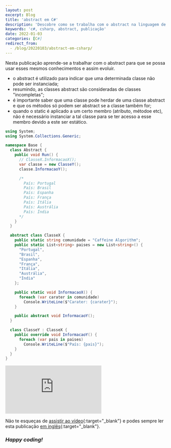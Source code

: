 ```yaml
---
layout: post
excerpt: Blog
title: 'abstract em C#'
description: 'Descobre como se trabalha com o abstract na linguagem de programação C#. Obtém respostas às tuas dúvidas com a teoria e os exemplos apresentados.'
keywords: 'c#, csharp, abstract, publicação'
date: 2022-01-03
categories: [C#]
redirect_from:
  - /blog/20220103/abstract-em-csharp/
---
```


Nesta publicação aprende-se a trabalhar com o abstract para que se possa usar esses mesmos conhecimentos e assim evoluir.

- o abstract é utilizado para indicar que uma determinada classe não pode ser instanciada;
- resumindo, as classes abstract são consideradas de classes "incompletas";
- é importante saber que uma classe pode herdar de uma classe abstract e que os métodos só podem ser abstract se a classe também for;
- quando o static é aplicado a um certo membro (atributo, métodoe etc), não é necessário instanciar a tal classe para se ter acesso a esse membro devido a este ser estático.

```csharp
using System;
using System.Collections.Generic;

namespace Base {
  class Abstract {
    public void Run() {
      // ClasseX.InformacaoX();
      var classe = new ClasseY();
      classe.InformacaoY();

      /*
        País: Portugal
        País: Brasil
        País: Espanha
        País: França
        País: Itália
        País: Austrália
        País: Índia
      */
    }
  }

  abstract class ClasseX {
    public static string comunidade = "Caffeine Algorithm";
    public static List<string> paises = new List<string>() {
      "Portugal",
      "Brasil",
      "Espanha",
      "França",
      "Itália",
      "Austrália",
      "Índia"
    };

    public static void InformacaoX() {
      foreach (var carater in comunidade)
        Console.WriteLine($"Carater: {carater}");
    }

    public abstract void InformacaoY();
  }

  class ClasseY : ClasseX {
    public override void InformacaoY() {
      foreach (var pais in paises)
        Console.WriteLine($"País: {pais}");
    }
  }
}
```

<div class="video-container">
  <iframe src="https://www.youtube.com/embed/kic0anFXVUs" frameborder="0" allowfullscreen></iframe>
</div>

Não te esqueças de [assistir ao vídeo](https://youtu.be/kic0anFXVUs){:target="\_blank"} e podes sempre ler esta publicação [em inglês](https://nelsonsilvadev.com/blog/abstract-in-csharp/){:target="\_blank"}.

### _Happy coding!_
